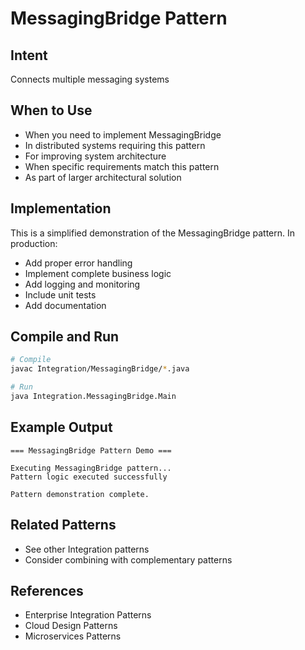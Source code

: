 # MessagingBridge Pattern

## Intent
Connects multiple messaging systems

## When to Use
- When you need to implement MessagingBridge
- In distributed systems requiring this pattern
- For improving system architecture
- When specific requirements match this pattern
- As part of larger architectural solution

## Implementation
This is a simplified demonstration of the MessagingBridge pattern. In production:
- Add proper error handling
- Implement complete business logic
- Add logging and monitoring
- Include unit tests
- Add documentation

## Compile and Run
```bash
# Compile
javac Integration/MessagingBridge/*.java

# Run
java Integration.MessagingBridge.Main
```

## Example Output
```
=== MessagingBridge Pattern Demo ===

Executing MessagingBridge pattern...
Pattern logic executed successfully

Pattern demonstration complete.
```

## Related Patterns
- See other Integration patterns
- Consider combining with complementary patterns

## References
- Enterprise Integration Patterns
- Cloud Design Patterns
- Microservices Patterns
